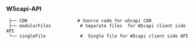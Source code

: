 ### W5capi-API

     ├── CDN                   # Source code for w5capi CDN
     ├── modularFiles           # Separate files  for W5capi client side API     
     └── singleFile             #  Single file for W5capi client side API
